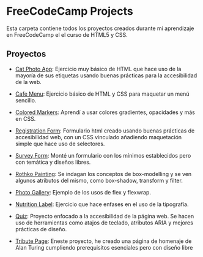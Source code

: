 # FreeCodeCamp Projects

Esta carpeta contiene todos los proyectos creados durante mi aprendizaje en FreeCodeCamp el el curso de HTML5 y CSS.

## Proyectos

- [Cat Photo App](01.cat-photo-app): Ejercicio muy básico de HTML que hace uso de la mayoría de sus etiquetas usando buenas prácticas para la accesibilidad de la web.

- [Cafe Menu](02.cafe-menu): Ejercicio básico de HTML y CSS para maquetar un menú sencillo.

- [Colored Markers](03.colored-markers): Aprendí a usar colores gradientes, opacidades y más en CSS.

- [Registration Form](04.registration-form): Formulario html creado usando buenas prácticas de accesibilidad web, con un CSS vinculado añadiendo maquetación simple que hace uso de selectores.

- [Survey Form](05.survey-form(certified_project)): Monté un formulario con los mínimos establecidos pero con temática y diseños libres.

- [Rothko Painting](06.Rothko-painting(box-model)): Se indagan los conceptos de box-modelling y se ven algunos atributos del mismo, como box-shadow, transform y filter.

- [Photo Gallery](07.photo-gallery): Ejemplo de los usos de flex y flexwrap.

- [Nutrition Label](08.nutrition-label): Ejercicio que hace enfases en el uso de la tipografía.

- [Quiz](09.quizz): Proyecto enfocado a la accesibilidad de la página web. Se hacen uso de herramientas como atajos de teclado, atributos ARIA y mejores prácticas de diseño.

- [Tribute Page](10.tribute-page): Eneste proyecto, he creado una página de homenaje de Alan Turing cumpliendo prerequisitos esenciales pero con diseño libre
